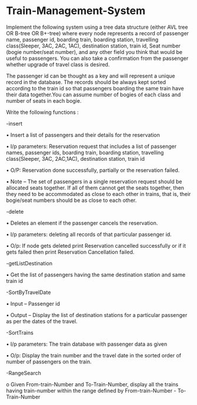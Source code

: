 # Train-Management-System

Implement the following system using a tree data structure (either AVL tree OR B-tree OR B+-tree) where every node represents a record of passenger name, passenger id, boarding train, boarding station, travelling class(Sleeper, 3AC, 2AC, 1AC), destination station, train id, Seat number (bogie number/seat number), and any other field you think that would be useful to passengers. You can also take a confirmation from the passenger whether upgrade of travel class is desired. 

The passenger id can be thought as a key and will represent a unique record in the database. The records should be always kept sorted according to the train id so that passengers boarding the same train have their data together.You can assume number of bogies of each class and number of seats in each bogie. 


Write the following functions : 

-insert

  • Insert a list of passengers and their details for the reservation
  
  • I/p parameters: Reservation request that includes a list of passenger names, passenger ids, boarding train, boarding station, travelling class(Sleeper, 3AC, 2AC,1AC), destination station, train id
  
  • O/P: Reservation done successfully, partially or the reservation failed.
  
  • Note – The set of passengers in a single reservation request should be allocated seats together. If all of them cannot get the seats together, then they need to be accommodated as close to each other in trains, that is, their bogie/seat numbers should be as close to each other.
  
-delete

  • Deletes an element if the passenger cancels the reservation.
  
  • I/p parameters: deleting all records of that particular passenger id.
  
  • O/p: If node gets deleted print Reservation cancelled successfully or if it gets failed then print Reservation Cancellation failed.
  
-getListDestination

  • Get the list of passengers having the same destination station and same train id
  
-SortByTravelDate

  • Input – Passenger id 
  
  • Output – Display the list of destination stations for a particular passenger as per the dates of the travel.
  
-SortTrains

  • I/p parameters: The train database with passenger data as given
  
  • O/p: Display the train number and the travel date in the sorted order of number of passengers on the train. 
  
-RangeSearch 

  o Given From-train-Number and To-Train-Number, display all the trains having train-number within the range defined by From-train-Number - To-Train-Number
